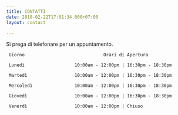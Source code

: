 ```yaml
---
title: CONTATTI
date: 2018-02-22T17:01:34.000+07:00
layout: contact

---
```

Si prega di telefonare per un appuntamento. 

     Giorno                              Orari di Apertura 
     
     Lunedì                   10:00am - 12:00pm | 16:30pm - 18:30pm     
    
     Martedì                  10:00am - 12:00pm | 16:30pm - 18:30pm      
    
     Mercoledì                10:00am - 12:00pm | 16:30pm - 18:30pm      
    
     Giovedì                  10:00am - 12:00pm | 16:30pm - 18:30pm      
    
     Venerdì                  10:00am - 12:00pm | Chiuso                               

                         